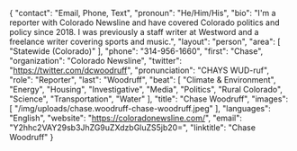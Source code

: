 {
  "contact": "Email, Phone, Text",
  "pronoun": "He/Him/His",
  "bio": "I'm a reporter with Colorado Newsline and have covered Colorado politics and policy since 2018. I was previously a staff writer at Westword and a freelance writer covering sports and music.",
  "layout": "person",
  "area": [
    "Statewide (Colorado)"
  ],
  "phone": "314-956-1660",
  "first": "Chase",
  "organization": "Colorado Newsline",
  "twitter": "https://twitter.com/dcwoodruff",
  "pronunciation": "CHAYS WUD-ruf",
  "role": "Reporter",
  "last": "Woodruff",
  "beat": [
    "Climate & Environment",
    "Energy",
    "Housing",
    "Investigative",
    "Media",
    "Politics",
    "Rural Colorado",
    "Science",
    "Transportation",
    "Water"
  ],
  "title": "Chase Woodruff",
  "images": [
    "/img/uploads/chase.woodruff-chase-woodruff.jpeg"
  ],
  "languages": "English",
  "website": "https://coloradonewsline.com/",
  "email": "Y2hhc2VAY29sb3JhZG9uZXdzbGluZS5jb20=",
  "linktitle": "Chase Woodruff"
}
